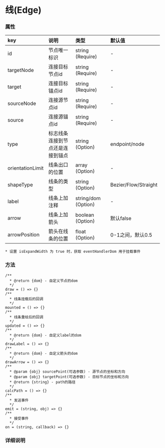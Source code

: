# 线(Edge)

### 属性
| key | 说明 | 类型 | 默认值 
| :------ | :------ | :------ | :------ 
| id | 节点唯一标识 | string (Require) | - 
| targetNode | 连接目标节点id | string (Require) | - 
| target | 连接目标锚点id | string (Require) | - 
| sourceNode | 连接源节点id | string (Require) | - 
| source | 连接源锚点id | string (Require) | - 
| type | 标志线条连接到节点还是连接到锚点 | string (Option) | endpoint/node
| orientationLimit | 线条出口的位置 | array (Option) | - 
| shapeType | 线条的类型 | string (Option) | Bezier/Flow/Straight
| label | 线条上加注释 | string/dom (Option) | -
| arrow | 线条上加箭头 | boolean (Option) | 默认false
| arrowPosition | 箭头在线条的位置 | float (Option) | 0-1之间，默认0.5


`* 设置 isExpandWidth 为 true 时，获取 eventHandlerDom 用于挂载事件`

### 方法

```
/**
  * @return {dom} - 自定义节点的dom
  */
draw = () => {}
/**
  * 线条挂载后的回调
  */
mounted = () => {}
/**
  * 线条重绘后的回调
  */
updated = () => {}
/**
  * @return {dom} - 自定义label的dom
  */
drawLabel = () => {}
/**
  * @return {dom} - 自定义箭头的dom
  */
drawArrow = () => {}
/**
  * @param {obj} sourcePoint(可选参数) - 源节点的坐标和方向 
  * @param {obj} targetPoint(可选参数) - 目标节点的坐标和方向 
  * @return {string} - path的路径
  */
calcPath = () => {}
/**
  * 发送事件
  */
emit = (string, obj) => {}
/**
  * 接受事件
  */
on = (string, callback) => {}
```

### 详细说明
